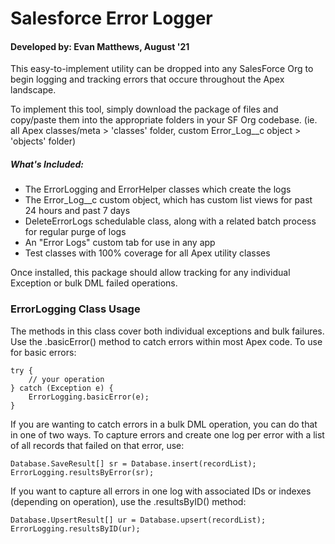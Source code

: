 # Salesforce Error Logger
#### Developed by: Evan Matthews, August '21

This easy-to-implement utility can be dropped into any SalesForce Org to begin
logging and tracking errors that occure throughout the Apex landscape.

To implement this tool, simply download the package of files and copy/paste them into
the appropriate folders in your SF Org codebase.  (ie. all Apex classes/meta > 'classes' folder, custom Error_Log__c object > 'objects' folder)

##### What's Included:

 * The ErrorLogging and ErrorHelper classes which create the logs
 * The Error_Log__c custom object, which has custom list views for past 24 hours and past 7 days
 * DeleteErrorLogs schedulable class, along with a related batch process for regular purge of logs
 * An "Error Logs" custom tab for use in any app
 * Test classes with 100% coverage for all Apex utility classes

 Once installed, this package should allow tracking for any individual Exception or bulk DML failed operations.

 ### ErrorLogging Class Usage

 The methods in this class cover both individual exceptions and bulk failures.  Use the .basicError()
 method to catch errors within most Apex code.  To use for basic errors:

```
try {
    // your operation
} catch (Exception e) {
    ErrorLogging.basicError(e);
}
```

If you are wanting to catch errors in a bulk DML operation, you can do that in one of two ways.  To
capture errors and create one log per error with a list of all records that failed on that error, use:

```
Database.SaveResult[] sr = Database.insert(recordList);
ErrorLogging.resultsByError(sr);
```

If you want to capture all errors in one log with associated IDs or indexes (depending on operation),
use the .resultsByID() method:

```
Database.UpsertResult[] ur = Database.upsert(recordList);
ErrorLogging.resultsByID(ur);
```
